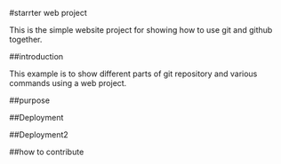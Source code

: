 #starrter web project

This is the simple website project for showing how to use git and github together.

##introduction

This example is to show different parts of git repository and various commands using a web project.

##purpose



##Deployment

##Deployment2

##how to contribute



